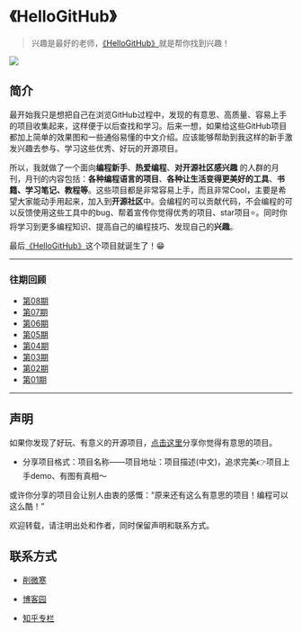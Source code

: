 # 《HelloGitHub》
>兴趣是最好的老师，[《HelloGitHub》](https://github.com/521xueweihan/HelloGitHub)就是帮你找到兴趣！

![](https://github.com/521xueweihan/HelloGitHub/blob/master/01/img/hello-github.jpg)

## 简介
最开始我只是想把自己在浏览GitHub过程中，发现的有意思、高质量、容易上手的项目收集起来，这样便于以后查找和学习。后来一想，如果给这些GitHub项目都加上简单的效果图和一些通俗易懂的中文介绍。应该能够帮助到我这样的新手激发兴趣去参与、学习这些优秀、好玩的开源项目。

所以，我就做了一个面向**编程新手**、**热爱编程**、**对开源社区感兴趣** 的人群的月刊，月刊的内容包括：**各种编程语言的项目**、**各种让生活变得更美好的工具**、**书籍、学习笔记、教程等**。这些项目都是非常容易上手，而且非常Cool，主要是希望大家能动手用起来，加入到**开源社区**中。会编程的可以贡献代码，不会编程的可以反馈使用这些工具中的bug、帮着宣传你觉得优秀的项目、star项目⭐️。同时你将学习到更多编程知识、提高自己的编程技巧、发现自己的**兴趣**。

最后[《HelloGitHub》](https://github.com/521xueweihan/HelloGitHub)这个项目就诞生了！😁

---
### 往期回顾
- [第08期](https://github.com/521xueweihan/HelloGitHub/blob/master/08/HelloGitHub08.md)
- [第07期](https://github.com/521xueweihan/HelloGitHub/blob/master/07/HelloGitHub07.md)
- [第06期](https://github.com/521xueweihan/HelloGitHub/blob/master/06/HelloGitHub06.md)
- [第05期](https://github.com/521xueweihan/HelloGitHub/blob/master/05/HelloGitHub05.md)
- [第04期](https://github.com/521xueweihan/HelloGitHub/blob/master/04/HelloGitHub04.md)
- [第03期](https://github.com/521xueweihan/HelloGitHub/blob/master/03/HelloGitHub03.md)
- [第02期](https://github.com/521xueweihan/HelloGitHub/blob/master/02/HelloGitHub02.md)
- [第01期](https://github.com/521xueweihan/HelloGitHub/blob/master/01/HelloGitHub01.md)

---
## 声明
如果你发现了好玩、有意义的开源项目，[点击这里](https://github.com/521xueweihan/HelloGitHub/issues/new)分享你觉得有意思的项目。

- 分享项目格式：项目名称——项目地址：项目描述(中文)，追求完美👉项目上手demo、有图有真相～

或许你分享的项目会让别人由衷的感慨：“原来还有这么有意思的项目！编程可以这么酷！”

欢迎转载，请注明出处和作者，同时保留声明和联系方式。

## 联系方式
- [削微寒](https://github.com/521xueweihan)

- [博客园](http://www.cnblogs.com/xueweihan/)

- [知乎专栏](https://zhuanlan.zhihu.com/hellogithub)
